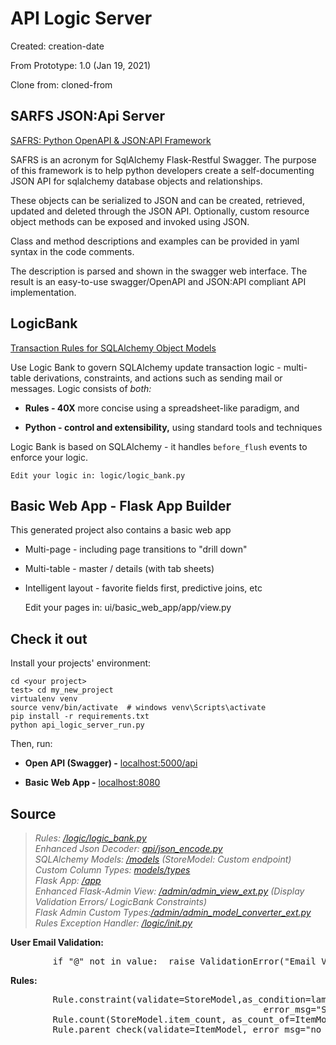 # API Logic Server

Created: creation-date

From Prototype: 1.0 (Jan 19, 2021)

Clone from: cloned-from


## SARFS JSON:Api Server

[SAFRS: Python OpenAPI & JSON:API Framework](https://github.com/thomaxxl/safrs)

SAFRS is an acronym for SqlAlchemy Flask-Restful Swagger.
The purpose of this framework is to help python developers create
a self-documenting JSON API for sqlalchemy database objects and relationships.

These objects can be serialized to JSON and can be
created, retrieved, updated and deleted through the JSON API.
Optionally, custom resource object methods can be exposed and invoked using JSON.

Class and method descriptions and examples can be provided
in yaml syntax in the code comments.

The description is parsed and shown in the swagger web interface.
The result is an easy-to-use
swagger/OpenAPI and JSON:API compliant API implementation.

## LogicBank

[Transaction Rules for SQLAlchemy Object Models](https://github.com/valhuber/logicbank)

Use Logic Bank to govern SQLAlchemy update transaction logic - multi-table derivations, constraints, and actions such as sending mail or messages. Logic consists of _both:_

*   **Rules - 40X** more concise using a spreadsheet-like paradigm, and

*   **Python - control and extensibility,** using standard tools and techniques

Logic Bank is based on SQLAlchemy - it handles `before_flush` events to enforce your logic.

    Edit your logic in: logic/logic_bank.py

## Basic Web App - Flask App Builder

This generated project also contains a basic web app
* Multi-page - including page transitions to "drill down"
* Multi-table - master / details (with tab sheets)
* Intelligent layout - favorite fields first, predictive joins, etc

    Edit your pages in: ui/basic_web_app/app/view.py


## Check it out
Install your projects' environment:
```
cd <your project>
test> cd my_new_project
virtualenv venv
source venv/bin/activate  # windows venv\Scripts\activate
pip install -r requirements.txt
python api_logic_server_run.py
```
Then, run:
* **Open API (Swagger) -** [localhost:5000/api](localhost:5000/api)

* **Basic Web App -** [localhost:8080](/localhost:8080)

## Source

>*Rules: [/logic/logic_bank.py](/logic/logic_bank.py)*  
*Enhanced Json Decoder: [api/json_encode.py](api/json_encode.py)*  
*SQLAlchemy Models: [/models](/database/models) (StoreModel: Custom endpoint)*  
*Custom Column Types: [models/types](database/models/types)*  
*Flask App: [/app](/app)*  
*Enhanced Flask-Admin View: [/admin/admin_view_ext.py](/admin/admin_view_ext.py) (Display Validation Errors/ LogicBank Constraints)*  
*Flask Admin Custom Types:[/admin/admin_model_converter_ext.py](/admin/admin_model_converter_ext.py)*  
*Rules Exception Handler: [/logic/_init_.py](/logic/__init__.py)*  


**User Email Validation:**

<pre>        if "@" not in value:  raise ValidationError("Email Validation Error {}".format(value))</pre>

**Rules:**

<pre>        Rule.constraint(validate=StoreModel,as_condition=lambda row: 'X' not in row.name,
                                                error_msg="Store Names({row.name}) should not  contain X")
        Rule.count(StoreModel.item_count, as_count_of=ItemModel)
        Rule.parent_check(validate=ItemModel, error_msg="no parent", enable=True)</pre>